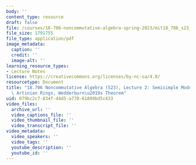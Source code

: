 ```yaml
---
body: ''
content_type: resource
draft: false
file: /courses/18-706-noncommutative-algebra-spring-2023/mit18_706_s23_lec02.pdf
file_size: 1791755
file_type: application/pdf
image_metadata:
  caption: ''
  credit: ''
  image-alt: ''
learning_resource_types:
- Lecture Notes
license: https://creativecommons.org/licenses/by-nc-sa/4.0/
resourcetype: Document
title: "18.706 Noncommutative Algebra (S23), Lecture 2: Semisimple Modules, Socles,\
  \ Artinian Rings, Wedderburn\u2019s Theorem"
uid: 879bc2c7-834f-44d5-a770-61899bd5c433
video_files:
  archive_url: ''
  video_captions_file: ''
  video_thumbnail_file: ''
  video_transcript_file: ''
video_metadata:
  video_speakers: ''
  video_tags: ''
  youtube_description: ''
  youtube_id: ''
---
```

